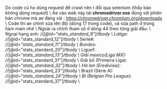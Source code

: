  Do code cũ họ dùng request để crawl nên t đổi qua selenium (thầy bảo không dùng request) \\
 Ae vào web này tải **chromedriver.exe** đúng với phiên bản chrome mà ae đang xài : https://chromedriver.chromium.org/downloads \\
 Code thì ae chỉnh sửa tên đội (dòng 17 trong code), và sửa path ở trong hàm main nhé \\
 Ngoài ra chỉnh tham số ở dòng 44 theo từng giải đấu: \\
 Ngoại hạng anh: //*[@id="stats_standard_9"]/tbody \\
Laliga: //*[@id="stats_standard_12"]/tbody \\
SerieA: //*[@id="stats_standard_11"]/tbody \\
Bundes: //*[@id="stats_standard_20"]/tbody \\
Ligue1: //*[@id="stats_standard_13"]/tbody \\
Giải mexico(Liga MX): //*[@id="stats_standard_31"]/tbody \\
Giải bồ (Primeira Liga): //*[@id="stats_standard_32"]/tbody \\
Hà lan (Eredivisie): //*[@id="stats_standard_23"]/tbody \\
Brazil (Série A): //*[@id="stats_standard_24"]/tbody \\
Bỉ (Belgian Pro League): //*[@id="stats_standard_37"]/tbody \\
